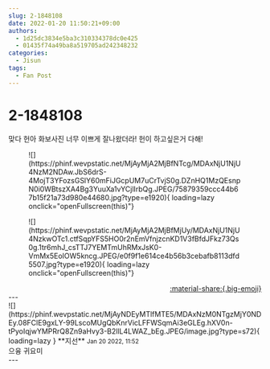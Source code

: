 ```yaml
---
slug: 2-1848108
date: 2022-01-20 11:50:21+09:00
authors:
  - 1d25dc3834e5ba3c310334378dc0e425
  - 01435f74a49ba8a519705ad242348232
categories:
  - Jisun
tags:
  - Fan Post
---
```


# 2-1848108

<div class="post-container" markdown="1">
<div class="content-container md-sidebar__scrollwrap" markdown="1">

맞다 헌아 화보사진 너무 이쁘게 잘나왔더라! 헌이 하고싶은거 다해!
<figure markdown="1">
![](https://phinf.wevpstatic.net/MjAyMjA2MjBfNTcg/MDAxNjU1NjU4NzM2NDAw.JbS6drS-4MojT3YFozsGSlY60mFiJGcpUM7uCrTvjS0g.DZnHQ1MzQEsnpN0i0WBtszXA4Bg3YuuXa1vYCjlIrbQg.JPEG/75879359ccc44b67b15f21a73d980e44680.jpg?type=e1920){ loading=lazy onclick="openFullscreen(this)"}
</figure>

<figure markdown="1">
![](https://phinf.wevpstatic.net/MjAyMjA2MjBfMjUy/MDAxNjU1NjU4NzkwOTc1.ctfSqpYFS5HO0r2nEmVfnjzcnKD1V3fBfdJFkz73Qs0g.1tr6mhJ_csTTJ7YEMTmUhRMxJsK0-VmMx5EoIOW5kncg.JPEG/e0f9f1e614ce4b56b3cebafb8113dfd5507.jpg?type=e1920){ loading=lazy onclick="openFullscreen(this)"}
</figure>


</div>
</div>

<div style="text-align: right;" markdown="1">
<a href="https://weverse.io/fromis9/fanpost/2-1848108" style="text-align: right;">:material-share:{.big-emoji}</a>
</div>
---

<div class="comments-container md-sidebar__scrollwrap" markdown="1">
<div class="comment" markdown="1">
<div class='id-container' markdown="1">
![](https://phinf.wevpstatic.net/MjAyNDEyMTlfMTE5/MDAxNzM0NTgzMjY0NDEy.08FClE9gxLY-99LscoMUgQbKnrVicLFFWSqmAi3eGLEg.hXV0n-tPyoIqjwYMPRrQ8Zn9aHvy3-B2llL4LWAZ_bEg.JPEG/image.jpg?type=s72){ loading=lazy }
**<span class="artist">지선</span>** <small>Jan 20 2022, 11:52</small><br>
</div>
<div class='comment-body' markdown="1">
으융 귀요미
</div>
</div>
</div>
---
